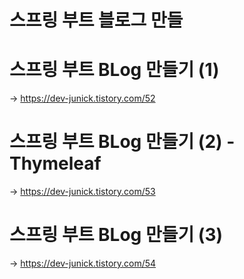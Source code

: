 # 스프링 부트 블로그 만들

# 스프링 부트 BLog 만들기 (1)
→ https://dev-junick.tistory.com/52

# 스프링 부트 BLog 만들기 (2) - Thymeleaf
→ https://dev-junick.tistory.com/53

# 스프링 부트 BLog 만들기 (3)
→ https://dev-junick.tistory.com/54
